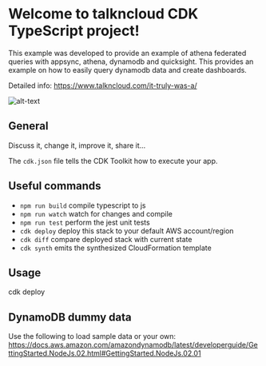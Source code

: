 # Welcome to talkncloud CDK TypeScript project!

This example was developed to provide an example of athena federated queries with appsync, athena, dynamodb and quicksight. This provides an example on how to easily query dynamodb data and create dashboards.

Detailed info: https://www.talkncloud.com/it-truly-was-a/

![alt-text](https://www.talkncloud.com/content/images/2021/05/tnc-presents-athena-appsync-1.gif)

## General
Discuss it, change it, improve it, share it...

The `cdk.json` file tells the CDK Toolkit how to execute your app.

## Useful commands

 * `npm run build`   compile typescript to js
 * `npm run watch`   watch for changes and compile
 * `npm run test`    perform the jest unit tests
 * `cdk deploy`      deploy this stack to your default AWS account/region
 * `cdk diff`        compare deployed stack with current state
 * `cdk synth`       emits the synthesized CloudFormation template

## Usage
cdk deploy

## DynamoDB dummy data
Use the following to load sample data or your own: https://docs.aws.amazon.com/amazondynamodb/latest/developerguide/GettingStarted.NodeJs.02.html#GettingStarted.NodeJs.02.01



